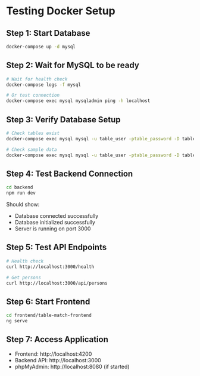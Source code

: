 # Testing Docker Setup

## Step 1: Start Database
```bash
docker-compose up -d mysql
```

## Step 2: Wait for MySQL to be ready
```bash
# Wait for health check
docker-compose logs -f mysql

# Or test connection
docker-compose exec mysql mysqladmin ping -h localhost
```

## Step 3: Verify Database Setup
```bash
# Check tables exist
docker-compose exec mysql mysql -u table_user -ptable_password -D table_match_db -e "SHOW TABLES;"

# Check sample data
docker-compose exec mysql mysql -u table_user -ptable_password -D table_match_db -e "SELECT COUNT(*) as player_count FROM persons;"
```

## Step 4: Test Backend Connection
```bash
cd backend
npm run dev
```

Should show:
- Database connected successfully
- Database initialized successfully
- Server is running on port 3000

## Step 5: Test API Endpoints
```bash
# Health check
curl http://localhost:3000/health

# Get persons
curl http://localhost:3000/api/persons
```

## Step 6: Start Frontend
```bash
cd frontend/table-match-frontend
ng serve
```

## Step 7: Access Application
- Frontend: http://localhost:4200
- Backend API: http://localhost:3000
- phpMyAdmin: http://localhost:8080 (if started)